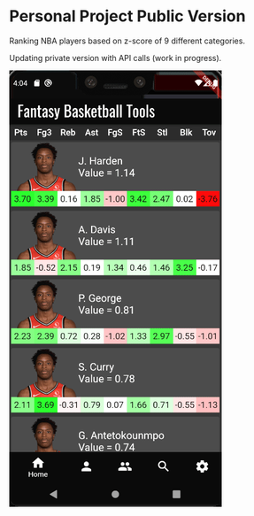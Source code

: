 # Personal Project Public Version

Ranking NBA players based on z-score of 9 different categories.

Updating private version with API calls (work in progress).

![](https://github.com/Cabreros/personal-bball-project/blob/master/WiYd9nT.gif)

